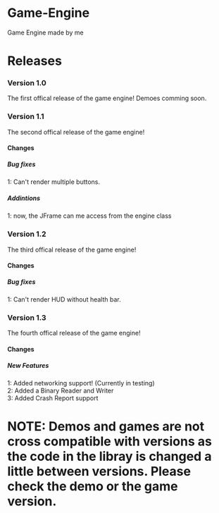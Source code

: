 # Game-Engine
Game Engine made by me

# Releases
### Version 1.0
The first offical release of the game engine!
Demoes comming soon.

### Version 1.1
The second offical release of the game engine!
#### Changes
##### Bug fixes
1: Can't render multiple buttons.

##### Addintions
1: now, the JFrame can me access from the engine class

### Version 1.2
The third offical release of the game engine!
#### Changes
##### Bug fixes
1: Can't render HUD without health bar.

### Version 1.3
The fourth offical release of the game engine!
#### Changes
##### New Features
1: Added networking support! (Currently in testing)<br>
2: Added a Binary Reader and Writer<br>
3: Added Crash Report support

# NOTE: Demos and games are not cross compatible with versions as the code in the libray is changed a little between versions. Please check the demo or the game version.
